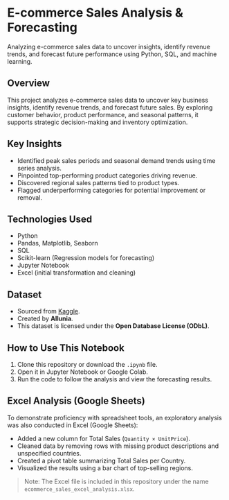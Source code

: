 # E-commerce Sales Analysis & Forecasting  
Analyzing e-commerce sales data to uncover insights, identify revenue trends, and forecast future performance using Python, SQL, and machine learning.

## Overview  
This project analyzes e-commerce sales data to uncover key business insights, identify revenue trends, and forecast future sales. By exploring customer behavior, product performance, and seasonal patterns, it supports strategic decision-making and inventory optimization.

## Key Insights  
- Identified peak sales periods and seasonal demand trends using time series analysis.  
- Pinpointed top-performing product categories driving revenue.  
- Discovered regional sales patterns tied to product types.  
- Flagged underperforming categories for potential improvement or removal.  

## Technologies Used  
- Python  
- Pandas, Matplotlib, Seaborn  
- SQL  
- Scikit-learn (Regression models for forecasting)  
- Jupyter Notebook  
- Excel (initial transformation and cleaning)

## Dataset  
- Sourced from [Kaggle](https://www.kaggle.com/code/allunia/e-commerce-sales-forecast).  
- Created by **Allunia**.  
- This dataset is licensed under the **Open Database License (ODbL)**.

## How to Use This Notebook  
1. Clone this repository or download the `.ipynb` file.  
2. Open it in Jupyter Notebook or Google Colab.  
3. Run the code to follow the analysis and view the forecasting results.

## Excel Analysis (Google Sheets)
To demonstrate proficiency with spreadsheet tools, an exploratory analysis was also conducted in Excel (Google Sheets):

- Added a new column for Total Sales (`Quantity × UnitPrice`).
- Cleaned data by removing rows with missing product descriptions and unspecified countries.
- Created a pivot table summarizing Total Sales per Country.
- Visualized the results using a bar chart of top-selling regions.

> Note: The Excel file is included in this repository under the name `ecommerce_sales_excel_analysis.xlsx`.
